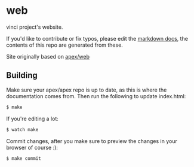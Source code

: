 # web

vinci project's website. 

If you'd like to contribute or fix typos, please edit the [markdown docs](https://github.com/vinci-toolkit/vinci/tree/master/docs), the contents of this repo are generated from these.

Site originally based on [apex/web](https://github.com/apex/web)

## Building

Make sure your apex/apex repo is up to date, as this is where the documentation comes from. Then run the following to update index.html:

```bash
$ make
```

If you're editing a lot:

```bash
$ watch make
```

Commit changes, after you make sure to preview the changes in your browser of course :):

```bash
$ make commit
```

